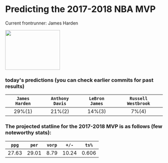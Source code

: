 # Predicting the 2017-2018 NBA MVP
Current frontrunner: James Harden

<img src="http://hechos.com.do/wp-content/uploads/2018/01/hj.png" width="175" height="127">

### today's predictions (you can check earlier commits for past results)

| `James Harden` | `Anthony Davis` | `LeBron James` | `Russell Westbrook` |
|:---:|:---:|:---:|:---:|
| 29%(1) | 21%(2) | 14%(3) | 7%(4) |

### The projected statline for the 2017-2018 MVP is as follows (few noteworthy stats):

| `ppg` | `per` | `vorp` | `+/-` | `ts%` |
|:---:|:---:|:---:|:---:|:---:|
| 27.63 | 29.01 | 8.79 | 10.24 | 0.606 |